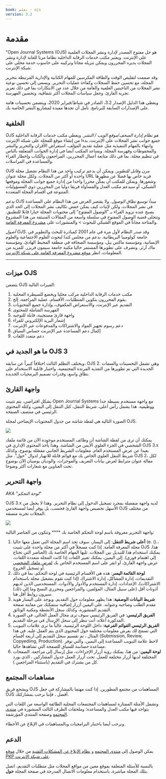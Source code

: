 ```yaml
---
book: تعلم - ojs
version: 3.2
---
```


# مقدمة

"Open Journal Systems \(OJS\) هو حل مفتوح المصدر لإدارة ونشر المجلات العلمية على الإنترنت. ويعتبر مكتب خدمات الرقابة الداخلية نظاما مرنا للغاية لإدارة ونشر المجلات يديره المحررون ويمكن تنزيله مجانا وتركيبه على حاسوب خدمة محلي على شبكة الإنترنت.

وقد صممت لتقليص الوقت والطاقة المكرسين للمهام الكتابية والإدارية المرتبطة بتحرير المجلة، مع تحسين حفظ السجلات وكفاءة عمليات التحرير. ويسعى إلى تحسين نوعية نشر المجلات من الناحيتين العلمية والعامة من خلال عدد من الابتكارات بما في ذلك تعزيز تجربة القارئ، وجعل سياسات المجلات أكثر شفافية، وتحسين الفهرسة.

ويغطي هذا الدليل الإصدار 3.2، الصادر في شباط/فبراير 2020، ويتضمن تحسينات هامة على الإصدارات السابقة للبرنامج. نأمل أن تجدها مفيدة لمشاريع النشر الخاصة بك.

## الخلفية

*OJS هو نظام إدارة الصحف/موقع الويب / النشر*. ويغطي مكتب خدمات الرقابة الداخلية جميع جوانب نشر المجلات على الإنترنت، بدءا من إنشاء موقع للمجلة على شبكة الإنترنت وانتهاء بالمهام التنفيذية مثل عملية تقديم المؤلف، استعراض الأقران والتحرير والنشر والمحفوظات وفهرسة المجلة. ويساعد المكتب أيضا في إدارة الجوانب المتعلقة بالناس في تنظيم مجلة، بما في ذلك متابعة أعمال المحررين، المراجعون والكتاب وإخطار القراء والمساعدة في المراسلات.

*OJS مرن وقابل للتطوير*. ويمكن أن يدعم تركيب واحد من هذا النظام تشغيل مجلة واحدة أو أكثر من المجلات. ولكل مجلة عنوان URL فريد خاص بها فضلا عن مظهرها وشعورها. ويمكن للمكتب أن يمكّن محررا واحدا من إدارة جميع جوانب المجلة وموقعها الشبكي، أو سيدعم مكتب العدل والمساواة فريقا دوليا من المحررين ذوي المسؤوليات المتنوعة في أقسام المجلة المتعددة.

*يدعم OJS مبدأ توسيع نطاق الوصول*. ولا يقتصر الغرض من هذا النظام على المساعدة في نشر المجلات، ولكن لإثبات كيف يمكن خفض تكاليف نشر المجلات إلى الحد الذي يصبح عنده تزويد القراء بـ ”الوصول المفتوح“ إلى محتويات المجلة خيارا قابلا للتطبيق. وتتجلى قضية الوصول المفتوح في سلسلة واسعة من المقالات المنبثقة من هذا المشروع والمتاحة مجاناً في الموقع الشبكي للبحوث > والمنشورات على [مشروع المعرفة العامة](https://pkp.sfu.ca/).

*أصول OJS*. وقد صدر النظام لأول مرة في عام 2001 كمبادرة للبحث والتطوير في جامعة كولومبيا البريطانية. بدعم من مجلس كندا لبحوث العلوم الاجتماعية والعلوم الإنسانية، ومؤسسة ماكس بيل، ومؤسسة الصحافة في منطقة المحيط الهادئ، ومؤسسة ماك آرثر. وتشرف على تطويرها المستمر حاليا مكتبة جامعة سيمون فريزر. للمزيد من المعلومات، انظر [موقع مشروع المعرفة العامة على شبكة الإنترنت](https://pkp.sfu.ca).

<hr />

## ميزات OJS

يتضمن OJS الميزات التالية:

1. مكتب خدمات الرقابة الداخلية مركب محليا ويخضع للسيطرة المحلية
2. يقوم المحررون بتكوين المتطلبات، الأقسام، عملية المراجعة، إلخ.
3. التقديم عبر الإنترنت، والاستعراض المكفوف، وإدارة جميع المحتويات
4. الفهرسة الشاملة للمحتوى
5. واجهة قارئ مستجيبة، قابلة للتوجيه
6. إشعار البريد الإلكتروني للقراء
7. دعم رسوم تجهيز المواد والاشتراكات والمدفوعات عبر الإنترنت
8. إكمال دعم المساعدة عبر الإنترنت حساس السياق
9. دعم متعدد اللغات

## ما هو الجديد في OJS 3

ويختلف التظلم الثالث اختلافاً كبيراً عن سابقه، OJS 2. وهي تشمل التحسينات والسمات الجديدة التي تم تطويرها من التغذية المرتدة المجتمعية، واختبار قابلية الاستخدام على نطاق واسع، وقدرات تصميم البرمجيات الجديدة.

## واجهة القارئ

بشكل افتراضي، يتم تثبيت Open Journal Systems مع واجهة مستخدم بسيطة جدا ووظيفية. هذا يشمل رأس أعلى، شريط التنقل، كتل التنقل إلى اليمين، وكتلة المحتوى الرئيسي في منتصف الصفحة.

الصورة التالية هي لقطة شاشة من جدول المحتويات الإيضاحي لمجلة OJS.

![](./assets/learning-ojs-3-ojs3-interface.png)

يمكنك أن ترى من لقطة الشاشة أن وظائف المستخدم موجودة الآن من قائمة ملفك الشخصي في الجزء العلوي الأيمن من الشاشة. وهذا يأخذ المحتوى الإداري في OJS 3.x بعيدا عن عرض المستخدم العام. معلومات الشريط الجانبي مفصّلة بوضوح، وكذلك شريط التنقل العلوي الخاص بك مع قوائم قابلة للانهيار لدوال "حول". مثل OJS 2، لكل مقالة عنوان مترابط لعرض بيانات التعريف والموجزات، والوديان يوصيان الآن بوضوح تحت العناوين مع شعارات أكثر وضوحا.

## واجهة التحرير

_AKA "لوحة التحكم"_

OJS 3.x لديه واجهة منفصلة بمجرد تسجيل الدخول إلى نظام التحرير. وهذا لا يجعل من الأسهل تخصيص واجهة القارئ فحسب، بل يوفر أيضا لمستخدمي OJS من مختلف المجلات تجربة متسقة.

![](./assets/learning-ojs3.2-ed-dashboard.gif)

واجهة التحرير معروفة باسم لوحة التحكم الخاصة بك **** وتتكون من العناصر التالية:

1. **أعلى شريط التنقل**: إلى اليسار، سوف تجد اسم المجلة التي تعمل معها حاليا \(e. ().، مجلة المعرفة العامة. إذا كنت مسجلاً في أكثر من مجلة واحدة على تثبيت OJS هذا، يمكنك استخدام هذا للتبديل بين المجلات. تليها المهام الخاصة بك \(العناصر التي تحتاج إلى اهتمام فوري\). إلى اليمين، يمكنك تغيير اللغات إذا كانت المجلة متعددة اللغات، عرض واجهة القارئ، أو انقر على اسم المستخدم الخاص بك [لعرض ملفك الشخصي](./user-accounts#viewing-and-changing-your-profile) أو تسجيل الخروج.
2. **لوحة القائمة اليسر**: هذه هي الأقسام الرئيسية في لوحة التحكم، بما في ذلك التقديمات، إدارة المشاكل، إدارة الاشتراك (إذا كنت تقوم بتشغيل مجلة باستخدام الاشتراكات)، الإعدادات، إدارة المستخدم والأدوار والأدوات. المستخدمين الذين لديهم أذونات أقل (على سبيل المثال، المؤلفين، والمراجعين ومحرري النسخ وما إلى ذلك) سيرون روابط أقل هنا.
3. **شريط البيانات الوصفية**: هذا يظهر معلومات حول التقديم. ويوجد على اليسار هوية مقدم الطلب وصاحبه وعنوانه. على اليمين أزرار إضافية ستمكنك من معاينة صفحة التقديم المنشورة، وكذلك سجل الأنشطة ومكتبة الوثائق.
4. **الفريق الرئيسي**: في الفريق الرئيسي سوف ترى مجال العمل الحالي. في الصورة المذكورة أعلاه، أنت تنظر إلى سجل الإرسال في مرحلة التقديم.
5. **الفريق الرئيسي القوائم الفرعية**: داخل اللوحة الرئيسية، غالباً ما ترى علامات التبويب التي تسمح لك بعرض معلومات مختلفة حول المحتوى الذي يتم العمل عليه. في هذا المثال ، تم تقسيم سجل التقديم إلى أربعة أقسام \(Submission, Review, Copyediing, Production\). لاحظ علامة التبويب المساعدة إلى اليمين، والتي توفر مساعدة حساسة للسياق للصفحة التي تشاهدها حاليا.
6. **لوحة اليمين**: من هنا، يمكنك رؤية أزرار الإجراءات، مثل إرسال إلى مراجعة. الصفحات المختلفة لديها أزرار مختلفة للعمل. تحت أزرار العمل جدول المشاركين ، الذي يورد كل من يشترك في التقديم \(باستثناء المراجعين \).

## مساهمات المجتمع

ويشجع فريق OJS المساهمات من مجتمع المطورين. إذا كنت مهتما بالمشاركة في جعل OJS أفضل ، فإننا نرحب بمشاركتك.

وتشمل الأمثلة الممتازة لمساهمات المجتمعات المحلية الطائفة الواسعة من اللغات التي يتواجد فيها مكتب العدل والمساعدة؛ وملحقات الطرف الثالث المنشورة في [منتدى المجتمع](https://forum.pkp.sfu.ca/) وصفحة المنتدى المؤرشفة.

ونرحب أيضا باختبار البرامجيات وبالمساهمات في الإبلاغ عن الأخطاء.

## الدعم

يمكن الوصول إلى [منتدى المجتمع](https://forum.pkp.sfu.ca/) و [نظام الإبلاغ عن المشكلات التقنية](https://github.com/pkp/pkp-lib/#issues) من خلال [موقع PKP على شبكة الإنترنت](https://pkp.sfu.ca).

بالنسبة للأسئلة المتعلقة بموقع معين من مواقع المجلات مثل متطلبات التقديم، اتصل بتلك المجلة مباشرة، باستخدام معلومات الاتصال المدرجة في صفحة المجلة **حول**.

